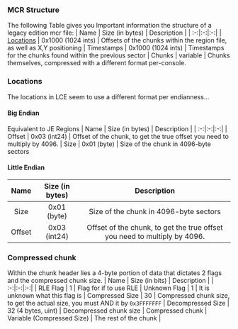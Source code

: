 ### MCR Structure
The following Table gives you Important information the structure of a legacy edition mcr file:
| Name | Size (in bytes) | Description |
| :-:|:-:|:-:|
| [Locations](#locations) | 0x1000 (1024 ints) | Offsets of the chunks within the region file, as well as X,Y positioning
| Timestamps | 0x1000 (1024 ints) | Timestamps for the chunks found within the previous sector
| Chunks | variable | Chunks themselves, compressed with a different format per-console.

### Locations
The locations in LCE seem to use a different format per endianness...

#### Big Endian
Equivalent to JE Regions
| Name | Size (in bytes) | Description |
| :-:|:-:|:-:|
| Offset | 0x03 (int24) | Offset of the chunk, to get the true offset you need to multiply by 4096.
| Size   | 0x01 (byte)  | Size of the chunk in 4096-byte sectors
#### Little Endian
| Name | Size (in bytes) | Description |
| :-:|:-:|:-:|
| Size   | 0x01 (byte)  | Size of the chunk in 4096-byte sectors
| Offset | 0x03 (int24) | Offset of the chunk, to get the true offset you need to multiply by 4096.

### Compressed chunk
Within the chunk header lies a 4-byte portion of data that dictates 2 flags and the compressed chunk size.
| Name | Size (in bits) | Description |
| :-:|:-:|:-:|
| RLE Flag | 1 | Flag for if to use RLE
| Unknown Flag | 1 | It is unknown what this flag is
| Compressed Size | 30 | Compressed chunk size, to get the actual size, you must AND it by `0x3FFFFFFF`
| Decompressed Size | 32 (4 bytes, uint) | Decompressed chunk size
| Compressed chunk | Variable (Compressed Size) | The rest of the chunk |
